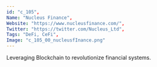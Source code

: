```yaml
--- 
id: "c_105", 
Name: "Nucleus Finance", 
Website: "https://www.nucleusfinance.com/", 
Twitter: "https://twitter.com/Nucleus_Ltd", 
Tags: "DeFi, CeFi", 
Image: "c_105_00_nucleusfInance.png" 
--- 
```

<!--lang:en--> 
Leveraging Blockchain to revolutionize financial systems.
<!--lang:es--] 
Aprovechando Blockchain para revolucionar los sistemas financieros.
<!--lang:de--] 
Blockchain nutzen, um Finanzsysteme zu revolutionieren.
<!--lang:fr--] 
Tirer parti de Blockchain pour révolutionner les systèmes financiers.
<!--lang:pl--] 
Wykorzystanie Blockchain do zrewolucjonizowania systemów finansowych.
<!--lang:uk--] 
Використання Blockchain для революції у фінансових системах.
[!--lang:*--> 

